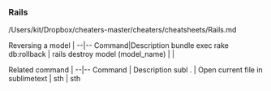 ### Rails
/Users/kit/Dropbox/cheaters-master/cheaters/cheatsheets/Rails.md


Reversing a model |
--|--
Command|Description
bundle exec rake db:rollback |
rails destroy model (model_name) |
|


Related command |
--|--
Command | Description
subl .  | Open current file in sublimetext
|
sth | sth
